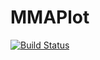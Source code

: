 # MMAPlot

[![Build Status](https://travis-ci.org/davidlizeng/MMAPlot.jl.svg?branch=master)](https://travis-ci.org/davidlizeng/MMAPlot.jl)

